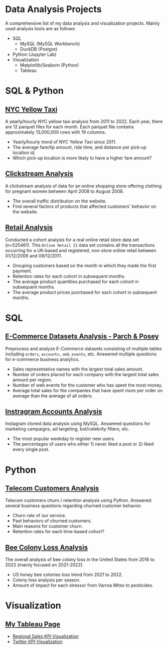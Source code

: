 # Data Analysis Projects

A comprehensive list of my data analysis and visualization projects. Mainly used analysis tools are as follows:

- SQL
    - MySQL (MySQL Workbench)
    - DuckDB (Postgre)
- Python (Jupyter Lab)
- Visualization
    - Matplotlib/Seaborn (Python)
    - Tableau

# SQL & Python

## [NYC Yellow Taxi](https://github.com/junnpp/nyc-yellow-taxi)

A yearly/hourly NYC yellow taxi analysis from 2011 to 2022. Each year, there are 12 parquet files for each month. Each parquet file contains approximately 13,000,000 rows with 19 columns. 

- Yearly/hourly trend of NYC Yellow Taxi since 2011.
- The average fare/tip amount, ride time, and distance per pick-up location id.
- Which pick-up location is more likely to have a higher fare amount?

## [Clickstream Analysis](https://github.com/junnpp/click-analysis)

A clickstream analysis of data for an online shopping store offering clothing for pregnant women between April 2008 to August 2008. 

- The overall traffic distribution on the website.
- Find several factors of products that affected customers' behavior on the website.

## [Retail Analysis](https://github.com/junnpp/retail-analysis)

Conducted a cohort analysis for a real online retail store data set (n=525461). This `Online Retail II` data set contains all the transactions occurring for a UK-based and registered, non-store online retail between 01/12/2009 and 09/12/2011. 

- Grouping customers based on the month in which they made the first payment.
- Retention rates for each cohort in subsequent months.
- The average product quantities purchased for each cohort in subsequent months.
- The average product prices purchased for each cohort in subsequent months.

# SQL

## [E-Commerce Datasets Analysis - Parch & Posey](./mysql-parch-and-posey-analysis/)
 
Preprocess and analyze E-Commerce datasets consisting of multiple tables including `orders`, `accounts,` `web_events`, etc. Answered multiple questions for e-commerce business analytics.

- Sales representative names with the largest total sales amount.
- Number of orders placed for each company with the largest total sales amount per region.
- Number of web events for the customer who has spent the most money.
- Average total sales for the companies that have spent more per order on average than the average of all orders.

## [Instragram Accounts Analysis](./mysql-instragram-project)

Instagram cloned data analysis using MySQL. Answered questions for marketing campaigns, ad targeting, bot/celebrity filters, etc.

- The most popular weekday to register new users.
- The percentages of users who either 1) never liked a post or 2) liked every single post.

# Python

## [Telecom Customers Analysis](./python-telecom-churn-analysis/)

Telecom customers churn / retention analysis using Python. Answered several business questions regarding churned customer behavior.

- Churn rate of our service.
- Past behaviors of churned customers.
- Main reasons for customer churn.
- Retention rates for each time-based cohort?

## [Bee Colony Loss Analysis](https://github.com/junnpp/bee-colony-loss)

The overall analysis of bee colony loss in the United States from 2016 to 2022 (mainly focused on 2021-2022). 

- US honey bee colonies loss trend from 2021 to 2022.
- Colony loss analysis per season.
- Amount of impact for each stressor from Varroa Mites to pesticides.

# Visualization

## [My Tableau Page](https://public.tableau.com/app/profile/junhyeok.park)

- [Regional Sales KPI Visualization](https://public.tableau.com/app/profile/junhyeok.park/viz/RegionalProftabilityReport/regional-profitability)
- [Twitter KPI Visualization](https://public.tableau.com/app/profile/junhyeok.park/viz/TwitterKPIReportRWFD/Dashboard2)